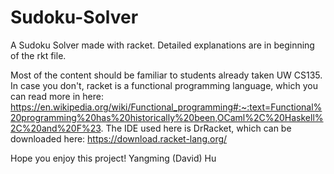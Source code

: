 # Sudoku-Solver
A Sudoku Solver made with racket. 
Detailed explanations are in beginning of the rkt file. 

Most of the content should be familiar to students already taken UW CS135.
In case you don't, racket is a functional programming language, which you can read more in here: https://en.wikipedia.org/wiki/Functional_programming#:~:text=Functional%20programming%20has%20historically%20been,OCaml%2C%20Haskell%2C%20and%20F%23.
The IDE used here is DrRacket, which can be downloaded here: 
https://download.racket-lang.org/

Hope you enjoy this project! 
Yangming (David) Hu
